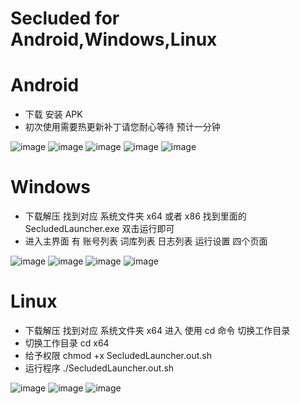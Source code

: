 # Secluded for Android,Windows,Linux

# Android
- 下载 安装 APK
- 初次使用需要热更新补丁请您耐心等待 预计一分钟
  
![image](/images/a0.png)
![image](/images/a1.png)
![image](/images/a2.png)
![image](/images/a3.png)
![image](/images/a4.png)

# Windows
- 下载解压 找到对应 系统文件夹 x64 或者 x86 找到里面的 SecludedLauncher.exe 双击运行即可
- 进入主界面 有 账号列表 词库列表 日志列表 运行设置 四个页面

![image](/images/w0.png)
![image](/images/w1.png)
![image](/images/w2.png)
![image](/images/w3.png)

# Linux
- 下载解压 找到对应 系统文件夹 x64 进入 使用 cd 命令 切换工作目录
- 切换工作目录 cd x64
- 给予权限 chmod +x SecludedLauncher.out.sh
- 运行程序 ./SecludedLauncher.out.sh

![image](/images/l0.png)
![image](/images/l1.png)
![image](/images/l2.png)

